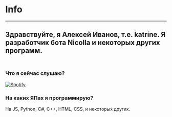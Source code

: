 # Info
-----------
Здравствуйте, я Алексей Иванов, т.е. katrine.
Я разработчик бота Nicolla и некоторых других программ. <br><br>
-----------
### Что я сейчас слушаю? 
[![Spotify](https://api.l0calserve4.ml/SOMETHINGLIKESPOIFYT)](https://open.spotify.com/user/sebf3ukk5d66b6treaeg50gn5)
###  На каких ЯПах я программирую?
На JS, Python, C#, C++, HTML, CSS, и некоторых других.
